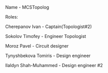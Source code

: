 Name - MCSTopolog  

Roles:  

Cherepanov Ivan - Captain(Topologist#2)   

Sokolov Timofey - Еngineer Topologist

Moroz Pavel - Сircuit designer   

Tynyshbekova Tomiris - Design engineer   

Ilaldyn Shah-Muhammed - Design engineer #2
